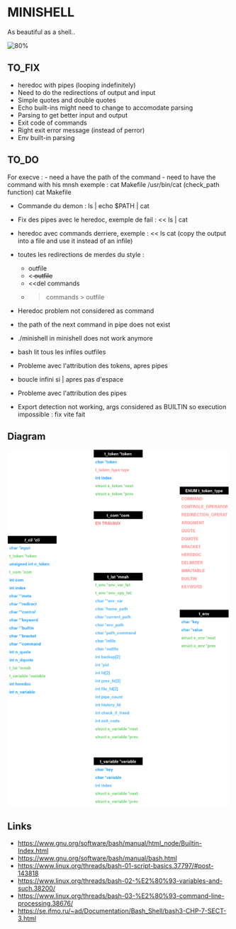 # MINISHELL

As beautiful as a shell..

![80%](https://progress-bar.dev/80)

## TO_FIX
- heredoc with pipes (looping indefinitely)
- Need to do the redirections of output and input
- Simple quotes and double quotes
- Echo built-ins might need to change to accomodate parsing
- Parsing to get better input and output
- Exit code of commands
- Right exit error message (instead of perror)
- Env built-in parsing

## TO_DO

For execve :
    - need a have the path of the command
    - need to have the command with his mnsh
exemple : cat Makefile
    /usr/bin/cat (check_path function)
    cat Makefile

- Commande du demon : ls | echo $PATH | cat
- Fix des pipes avec le heredoc, exemple de fail : << ls | cat
- heredoc avec commands derriere, exemple : << ls cat (copy the output into a file and use it instead of an infile)
- toutes les redirections de merdes du style : 
    - <infile commands > outfile
    - <<del commands > outfile
    - <<del commands
    - >commands > outfile

- Heredoc problem not considered as command
- the path of the next command in pipe does not exist
- ./minishell in minishell does not work anymore
- bash lit tous les infiles outfiles
- Probleme avec l'attribution des tokens, apres pipes
- boucle infini si | apres pas d'espace
- Probleme avec l'attribution des pipes 
- Export detection not working, args considered as BUILTIN so execution impossible : fix vite fait

## Diagram

<img src="diagram.png" style="width:500px" alt="diagram"></img>

## Links 

- https://www.gnu.org/software/bash/manual/html_node/Builtin-Index.html
- https://www.gnu.org/software/bash/manual/bash.html
- https://www.linux.org/threads/bash-01-script-basics.37797/#post-143818
- https://www.linux.org/threads/bash-02-%E2%80%93-variables-and-such.38200/
- https://www.linux.org/threads/bash-03-%E2%80%93-command-line-processing.38676/
- https://se.ifmo.ru/~ad/Documentation/Bash_Shell/bash3-CHP-7-SECT-3.html